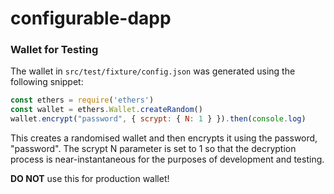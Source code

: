 # configurable-dapp


### Wallet for Testing

The wallet in `src/test/fixture/config.json` was generated using the following snippet:

```javascript
const ethers = require('ethers')
const wallet = ethers.Wallet.createRandom()
wallet.encrypt("password", { scrypt: { N: 1 } }).then(console.log)
```

This creates a randomised wallet and then encrypts it using the password, "password". The scrypt N parameter is set to 1 so that the decryption process is near-instantaneous for the purposes of development and testing.

**DO NOT** use this for production wallet! 
